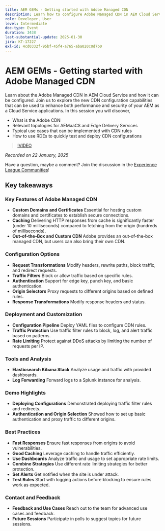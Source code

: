 ```yaml
---
title: AEM GEMs - Getting started with Adobe Managed CDN
description: Learn how to configure Adobe Managed CDN in AEM Cloud Service to enhance performance and security with new CDN configuration capabilities.
role: Developer, User
level: Intermediate
doc-type: Event
duration: 3438
last-substantial-update: 2025-01-30
jira: KT-17227
exl-id: 4cd0332f-95bf-45f4-a765-aba020c0d7b0
---
```

# AEM GEMs - Getting started with Adobe Managed CDN

Learn about the Adobe Managed CDN in AEM Cloud Service and how it can be configured. Join us to explore the new CDN configuration capabilities that can be used to enhance both performance and security of your AEM as a Cloud Service applications. In this session you will discover,

* What is the Adobe CDN
* Relevant topologies for AEMaaCS and Edge Delivery Services
* Typical use cases that can be implemented with CDN rules
* How to use RDEs to quickly test and deploy CDN configurations

>[!VIDEO](https://video.tv.adobe.com/v/3443168/?learn=on&enablevpops)

*Recorded on 22 January, 2025*

Have a question, maybe a comment?  Join the discussion in the [Experience League Communities](https://adobe.ly/4haufPK)!

## Key takeaways

### Key Features of Adobe Managed CDN

* **Custom Domains and Certificates** Essential for hosting custom domains and certificates to establish secure connections.
* **Caching** Delivering HTTP responses from cache is significantly faster (under 10 milliseconds) compared to fetching from the origin (hundreds of milliseconds).
* **Out-of-the-Box and Custom CDN** Adobe provides an out-of-the-box managed CDN, but users can also bring their own CDN.

### Configuration Options

* **Request Transformations** Modify headers, rewrite paths, block traffic, and redirect requests.
* **Traffic Filters** Block or allow traffic based on specific rules.
* **Authentication** Support for edge key, punch key, and basic authentication.
* **Origin Selectors** Proxy requests to different origins based on defined rules.
* **Response Transformations** Modify response headers and status.

### Deployment and Customization

* **Configuration Pipeline** Deploy YAML files to configure CDN rules.
* **Traffic Protection** Use traffic filter rules to block, log, and alert traffic based on patterns.
* **Rate Limiting** Protect against DDoS attacks by limiting the number of requests per IP.

### Tools and Analysis

* **Elasticsearch Kibana Stack** Analyze usage and traffic with provided dashboards.
* **Log Forwarding** Forward logs to a Splunk instance for analysis.

### Demo Highlights

* **Deploying Configurations** Demonstrated deploying traffic filter rules and redirects.
* **Authentication and Origin Selection** Showed how to set up basic authentication and proxy traffic to different origins.

### Best Practices

* **Fast Responses** Ensure fast responses from origins to avoid vulnerabilities.
* **Good Caching** Leverage caching to handle traffic efficiently.
* **Use Dashboards** Analyze traffic and usage to set appropriate rate limits.
* **Combine Strategies** Use different rate limiting strategies for better protection.
* **Set Alerts** Get notified when the site is under attack.
* **Test Rules** Start with logging actions before blocking to ensure rules work as expected.

### Contact and Feedback

* **Feedback and Use Cases** Reach out to the team for advanced use cases and feedback.
* **Future Sessions** Participate in polls to suggest topics for future sessions.
